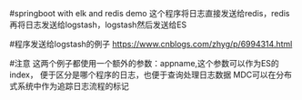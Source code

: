 #springboot with elk and redis demo
这个程序将日志直接发送给redis，redis再将日志发送给logstash，logstash然后发送给ES

#程序发送给logstash的例子
https://www.cnblogs.com/zhyg/p/6994314.html

#注意
这两个例子都使用一个额外的参数：appname,这个参数可以作为ES的index，
便于区分是哪个程序的日志，也便于查询处理日志数据
MDC可以在分布式系统中作为追踪日志流程的标记